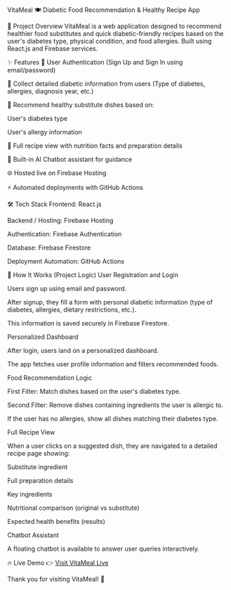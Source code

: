 VitaMeal 🍽️
Diabetic Food Recommendation & Healthy Recipe App

🚀 Project Overview
VitaMeal is a web application designed to recommend healthier food substitutes and quick diabetic-friendly recipes based on the user's diabetes type, physical condition, and food allergies.
Built using React.js and Firebase services.

✨ Features
🔐 User Authentication (Sign Up and Sign In using email/password)

📝 Collect detailed diabetic information from users (Type of diabetes, allergies, diagnosis year, etc.)

🥗 Recommend healthy substitute dishes based on:

User's diabetes type

User's allergy information

📖 Full recipe view with nutrition facts and preparation details

💬 Built-in AI Chatbot assistant for guidance

🌐 Hosted live on Firebase Hosting

⚡ Automated deployments with GitHub Actions

🛠️ Tech Stack
Frontend: React.js

Backend / Hosting: Firebase Hosting

Authentication: Firebase Authentication

Database: Firebase Firestore

Deployment Automation: GitHub Actions

🧠 How It Works (Project Logic)
User Registration and Login

Users sign up using email and password.

After signup, they fill a form with personal diabetic information (type of diabetes, allergies, dietary restrictions, etc.).

This information is saved securely in Firebase Firestore.

Personalized Dashboard

After login, users land on a personalized dashboard.

The app fetches user profile information and filters recommended foods.

Food Recommendation Logic

First Filter: Match dishes based on the user's diabetes type.

Second Filter: Remove dishes containing ingredients the user is allergic to.

If the user has no allergies, show all dishes matching their diabetes type.

Full Recipe View

When a user clicks on a suggested dish, they are navigated to a detailed recipe page showing:

Substitute ingredient

Full preparation details

Key ingredients

Nutritional comparison (original vs substitute)

Expected health benefits (results)

Chatbot Assistant

A floating chatbot is available to answer user queries interactively.

🔥 Live Demo
👉 [Visit VitaMeal Live ](https://vitameal-b39e9.web.app/)


Thank you for visiting VitaMeal! 🌟
